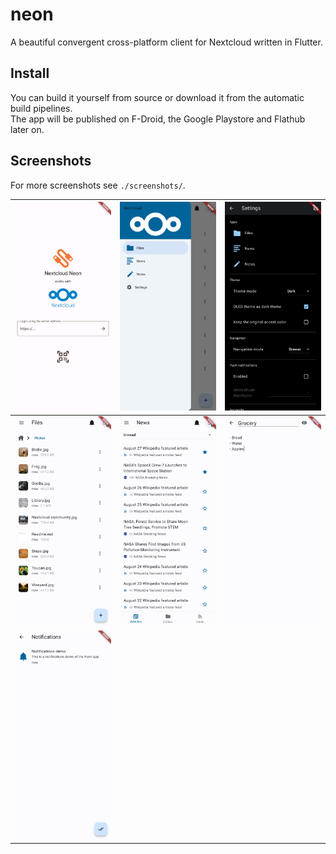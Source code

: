 # neon

A beautiful convergent cross-platform client for Nextcloud written in Flutter.

## Install
You can build it yourself from source or download it from the automatic build pipelines.  
The app will be published on F-Droid, the Google Playstore and Flathub later on.

## Screenshots

For more screenshots see `./screenshots/`.

| ![](screenshots/login_server_selection.png) | ![](screenshots/home_drawer.png)               | ![](screenshots/settings_oled.png)   |
|---------------------------------------------|------------------------------------------------|--------------------------------------|
| ![](screenshots/files_photos.png)           | ![](screenshots/news_articles_unread_list.png) | ![](screenshots/notes_note_edit.png) |
| ![](screenshots/notifications_list.png)     |                                                |                                      |
